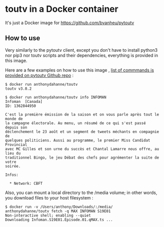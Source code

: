# toutv in a Docker container
It's just a Docker image for https://github.com/bvanheu/pytoutv

## How to use
Very similarly to the pytoutv client, except you don't have to install python3 nor pip3 nor toutv scripts and their dependencies, everything is provided in this image.

Here are a few examples on how to use this image , [list of commmands is provided on pytoutv Github repo](https://github.com/bvanheu/pytoutv) : 

```
$ docker run anthonydahanne/toutv
toutv v3.0.2
```
```
$ docker run anthonydahanne/toutv info INFOMAN
Infoman  [Canada]
ID: 1362844950

C'est la première émission de la saison et on vous parle après tout le monde de
la campagne électorale. Au menu, un résumé de ce qui s'est passé depuis son
déclenchement le 23 août et un segment de tweets méchants en compagnie de
quelques politiciens. Aussi au programme, le premier Miss Candidat Provincial
avec MC Gilles et son urne du succès et Chantal Lamarre nous offre, au lieu du
traditionnel Bingo, le jeu Débat des chefs pour agrémenter la suite de votre
soirée.

Infos:

  * Network: CBFT
```  

Also, you can mount a local directory to the /media volume; in other words, you download files to your host filesystem : 

```
$ docker run -v /Users/anthony/Downloads/:/media/  anthonydahanne/toutv fetch -q MAX INFOMAN S19E01
Non-interactive shell; enabling --quiet
Downloading Infoman.S19E01.Épisode.01.qMAX.ts ...
```

